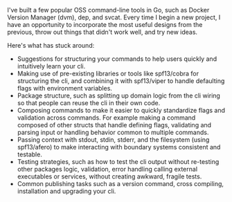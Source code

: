 I've built a few popular OSS command-line tools in Go, such as
Docker Version Manager (dvm), dep, and svcat. Every time I begin a new project,
I have an opportunity to incorporate the most useful designs
from the previous, throw out things that didn't work well, and try new ideas.

Here's what has stuck around:

- Suggestions for structuring your commands to help users quickly and intuitively
  learn your cli.
- Making use of pre-existing libraries or tools like spf13/cobra for structuring the cli,
  and combining it with spf13/viper to handle defaulting flags with environment variables.
- Package structure, such as splitting up domain logic from the cli wiring so
  that people can reuse the cli in their own code.
- Composing commands to make it easier to quickly standardize flags and
  validation across commands. For example making a command composed of other
  structs that handle defining flags, validating and parsing input or handling
  behavior common to multiple commands.
- Passing context with stdout, stdin, stderr, and the filesystem (using spf13/afero)
  to make interacting with boundary systems consistent and testable.
- Testing strategies, such as how to test the cli output without re-testing other
  packages logic, validation, error handling calling external executables or
  services, without creating awkward, fragile tests.
- Common publishing tasks such as a version command, cross compiling, installation
  and upgrading your cli.
